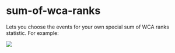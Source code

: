 sum-of-wca-ranks
================

Lets you choose the events for your own special sum of WCA ranks statistic. For example:

<img src="http://i61.tinypic.com/33arms9.png" />
